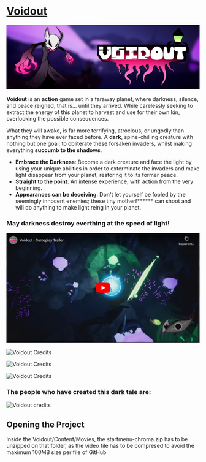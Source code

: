 # [Voidout](https://loopgang-studios.itch.io/voidout)

![Voidout](https://github.com/AlejandroFraga/voidout/blob/main/images/F5AVl9.png?raw=true)

**Voidout** is an **action** game set in a faraway planet, where darkness, silence, and peace reigned, that is... until they arrived. While carelessly seeking to extract the energy of this planet to harvest and use for their own kin, overlooking the possible consequences.

What they will awake, is far more terrifying, atrocious, or ungodly than anything they have ever faced before. A **dark**, spine-chilling creature with nothing but one goal: to obliterate these forsaken invaders, whilst making everything **succumb to the shadows**.

 * **Embrace the Darkness**: Become a dark creature and face the light by using your unique abilities in order to exterminate the invaders and make light disappear from your planet, restoring it to its former peace.
 * **Straight to the point**: An intense experience, with action from the very beginning.
 * **Appearances can be deceiving**: Don&#x27;t let yourself be fooled by the seemingly innocent enemies; these tiny motherf****** can shoot and will do anything to make light reing in your planet.

### May darkness destroy everthing at the speed of light!

[![Voidout - Gameplay Trailer](https://github.com/AlejandroFraga/voidout/blob/main/images/RxP5DFmDYD4.png?raw=true)](https://www.youtube.com/embed/RxP5DFmDYD4)

![Voidout Credits](https://github.com/AlejandroFraga/voidout/blob/main/images/UUo5vT.png?raw=true)

![Voidout Credits](https://github.com/AlejandroFraga/voidout/blob/main/images/zgcqis.png?raw=true)

![Voidout Credits](https://github.com/AlejandroFraga/voidout/blob/main/images/tSrsaG.png?raw=true)

### The people who have created this dark tale are:

![Voidout credits](https://github.com/AlejandroFraga/voidout/blob/main/images/4zf8iQ.png?raw=true)

 
## Opening the Project

Inside the Voidout/Content/Movies, the startmenu-chroma.zip has to be unzipped on that folder, as the video file has to be compresed to avoid the maximum 100MB size per file of GitHub
